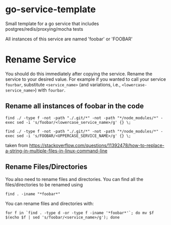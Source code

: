 # go-service-template

Small template for a go service that includes postgres/redis/proxying/mocha tests

All instances of this service are named 'foobar' or 'FOOBAR'


# Rename Service

You should do this immediately after copying the service.  Rename the service to your desired value. For example if you wanted to call your service `fourbar`, substitute `<service_name>` (and variations, i.e., `<lowercase-service_name>`) with `fourbar`. 

## Rename all instances of foobar in the code
`find ./ -type f -not -path "./.git/*" -not -path "*/node_modules/*" -exec sed -i 's/foobar/<lowercase_service_name>/g' {} \;`

`find ./ -type f -not -path "./.git/*" -not -path "*/node_modules/*" -exec sed -i 's/FOOBAR/<UPPERCASE_SERVICE_NAME>/g' {} \;`

taken from
https://stackoverflow.com/questions/11392478/how-to-replace-a-string-in-multiple-files-in-linux-command-line

## Rename Files/Directories

You also need to rename files and directories.  You can find all the files/directories to be renamed using

`find . -iname "*foobar*"`

You can rename files and directories with:

````for f in `find . -type d -or -type f -iname '*foobar*'`; do mv $f $(echo $f | sed 's/foobar/<service_name>/g'); done````
